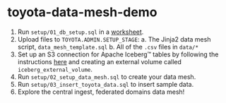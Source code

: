 # toyota-data-mesh-demo

1. Run `setup/01_db_setup.sql` in a [worksheet](https://app.snowflake.com/_deeplink/worksheets/?utm_source=&utm_medium=other&utm_campaign=-us-en-all&utm_content=-app-toyota-data-mesh-demo).
2. Upload files to `TOYOTA.ADMIN.SETUP_STAGE`:
    a. The Jinja2 data mesh script, `data_mesh_template.sql`
    b. All of the `.csv` files in `data/*`
3. Set up an S3 connection for Apache Iceberg™ tables by following the instructions [here](https://docs.snowflake.com/en/user-guide/tutorials/create-your-first-iceberg-table#create-an-external-volume) and creating an external volume called `iceberg_external_volume`.
4. Run `setup/02_setup_data_mesh.sql` to create your data mesh.
5. Run `setup/03_insert_toyota_data.sql` to insert sample data.
6. Explore the central ingest, federated domains data mesh!